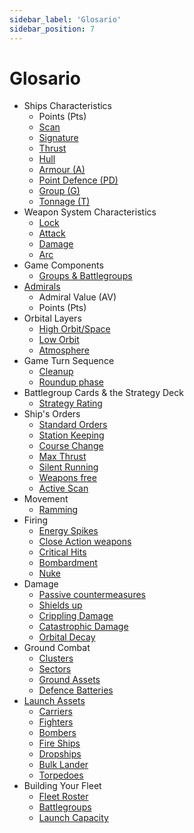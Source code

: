 ```yaml
---
sidebar_label: 'Glosario'
sidebar_position: 7
---
```


# Glosario

 * Ships Characteristics
	* Points (Pts)
	* [Scan](/docs/dfc/the-basics/ships-characteristics#scan)
	* [Signature](/docs/dfc/the-basics/ships-characteristics#signature)
	* [Thrust](/docs/dfc/the-basics/ships-characteristics#thrust)
	* [Hull](/docs/dfc/the-basics/ships-characteristics#hull)
	* [Armour (A)](/docs/dfc/the-basics/ships-characteristics#armour-a)
	* [Point Defence (PD)](/docs/dfc/the-basics/ships-characteristics#point-defence-pd)
	* [Group (G)](/docs/dfc/the-basics/ships-characteristics#group-g)
	* [Tonnage (T)](/docs/dfc/the-basics/ships-characteristics#tonnage-t)
 * Weapon System Characteristics
	* [Lock](/docs/dfc/the-basics/ships-characteristics#lock)
	* [Attack](/docs/dfc/the-basics/ships-characteristics#attack)
	* [Damage](/docs/dfc/the-basics/ships-characteristics#damage)
	* [Arc](/docs/dfc/the-basics/ships-characteristics#arc)
 * Game Components
	* [Groups & Battlegroups](/docs/dfc/the-basics/game-components#groups--battlegroups)
 * [Admirals](/docs/dfc/the-basics/admirals)
	* Admiral Value (AV)
	* Points (Pts)
 * Orbital Layers
	* [High Orbit/Space](/docs/dfc/the-basics/orbital-layers#high-orbitspace)
	* [Low Orbit](/docs/dfc/the-basics/orbital-layers#low-orbit)
	* [Atmosphere](/docs/dfc/the-basics/orbital-layers#atmosphere)
 * Game Turn Sequence
	* [Cleanup](/docs/dfc/core-rules/game-turn-sequence#planning-phase)
	* [Roundup phase](/docs/dfc/core-rules/game-turn-sequence#roundup-phase)
 * Battlegroup Cards & the Strategy Deck
	* [Strategy Rating](/docs/dfc/core-rules/battlegroup-cards-the-strategy-deck#strategy-rating)
 * Ship's Orders
	* [Standard Orders](/docs/dfc/core-rules/ships-orders#standard-orders)
	* [Station Keeping](/docs/dfc/core-rules/ships-orders#station-keeping)
	* [Course Change](/docs/dfc/core-rules/ships-orders#course-change)
	* [Max Thrust](/docs/dfc/core-rules/ships-orders#max-thrust)
	* [Silent Running](/docs/dfc/core-rules/ships-orders#silent-running)
	* [Weapons free](/docs/dfc/core-rules/ships-orders#weapons-free)
	* [Active Scan](/docs/dfc/core-rules/ships-orders#active-scan)
 * Movement
	* [Ramming](/docs/dfc/core-rules/movement#ramming)
 * Firing
	* [Energy Spikes](/docs/dfc/core-rules/firing#energy-spikes)
	* [Close Action weapons](/docs/dfc/core-rules/firing#close-action-weapons)
	* [Critical Hits](/docs/dfc/core-rules/firing#critical-hits)
	* [Bombardment](/docs/dfc/core-rules/firing#Bombardment)
	* [Nuke](/docs/dfc/core-rules/firing#nuke-the-site-from-orbit)
 * Damage
	* [Passive countermeasures](/docs/dfc/core-rules/damage#passive-countermeasures)
	* [Shields up](/docs/dfc/core-rules/damage#shields-up)
	* [Crippling Damage](/docs/dfc/core-rules/damage#6-roll-for-crippling-damage)
	* [Catastrophic Damage](/docs/dfc/core-rules/damage#7-roll-for-catastrophic-damage)
	* [Orbital Decay](/docs/dfc/core-rules/damage#orbital-decay)
 * Ground Combat
	* [Clusters](/docs/dfc/core-rules/ground-combat#clusters)
	* [Sectors](/docs/dfc/core-rules/ground-combat#sectors)
	* [Ground Assets](/docs/dfc/core-rules/ground-combat#ground-assets)
	* [Defence Batteries](/docs/dfc/core-rules/ground-combat#defence-batteries)
 * [Launch Assets](/docs/dfc/core-rules/launch-assets)
	* [Carriers](/docs/dfc/core-rules/launch-assets#carrier-characteristics)
	* [Fighters](/docs/dfc/core-rules/launch-assets#fighters)
	* [Bombers](/docs/dfc/core-rules/launch-assets#bombers)
	* [Fire Ships](/docs/dfc/core-rules/launch-assets#fire-ships)
	* [Dropships](/docs/dfc/core-rules/launch-assets#dropships)
	* [Bulk Lander](/docs/dfc/core-rules/launch-assets#bulk-lander)
	* [Torpedoes](/docs/dfc/core-rules/launch-assets#torpedoes)
 * Building Your Fleet
	* [Fleet Roster](/docs/dfc/building-your-fleet#the-fleet-roster)
	* [Battlegroups](/docs/dfc/building-your-fleet#battlegroup-type)
	* [Launch Capacity](/docs/dfc/building-your-fleet#launch-capacity)

